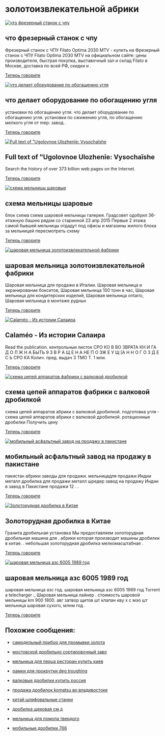 # золотоизвлекательной абрики
<a href="https://ru.ecuriezuff.be/products/" target="_blank">![что фрезерный станок с чпу](https://github.com/millmachine/images/raw/main/118.jpg)</a>
## что фрезерный станок с чпу
Фрезерный станок с ЧПУ Filato Optima 2030 MTV - купить на  Фрезерный станок с ЧПУ Filato Optima 2030 MTV на официальном сайте: цены производителя, быстрая покупка, выставочный зал и склад Filato в Москве, доставка по всей РФ, скидки и .
<a href="https://ru.ecuriezuff.be/products/" target="_blank">Теперь говорите</a>
<a href="https://ru.ecuriezuff.be/products/" target="_blank">![что делает оборудование по обогащению угля](https://github.com/millmachine/images/raw/main/752.jpg)</a>
## что делает оборудование по обогащению угля
установки по обогащению угля. что делает оборудование по обогащению угля. установки по сжижению угля, по обогащению мелкого угля от mep: завод .
<a href="https://ru.ecuriezuff.be/products/" target="_blank">Теперь говорите</a>
<a href="https://ru.ecuriezuff.be/products/" target="_blank">![Full text of "Ugolovnoe Ulozhenīe: Vysochaĭshe ](https://github.com/millmachine/images/raw/main/753.jpg)</a>
## Full text of "Ugolovnoe Ulozhenīe: Vysochaĭshe 
Search the history of over 373 billion web pages on the Internet.
<a href="https://ru.ecuriezuff.be/products/" target="_blank">Теперь говорите</a>
<a href="https://ru.ecuriezuff.be/products/" target="_blank">![схема мельницы шаровые](https://github.com/millmachine/images/raw/main/22.jpg)</a>
## схема мельницы шаровые
блок схема схема шаровой мельницы галерея. Градсовет одобрил 36-этажную башню рядом со старинной 23 апр 2015 Первые 2 этажа самой бывшей мельницы отдадут под офисы и магазины жилого блока за мельницей пересмотреть схему 
<a href="https://ru.ecuriezuff.be/products/" target="_blank">Теперь говорите</a>
<a href="https://ru.ecuriezuff.be/products/" target="_blank">![шаровая мельница золотоизвлекательной фабрики](https://github.com/millmachine/images/raw/main/20.jpg)</a>
## шаровая мельница золотоизвлекательной фабрики
Шаровая мельница для продажи в Италии. Шаровая мельница и экранирование бокситов, Шаровая мельница 100 тонн в час, Шаровая мельница для кондитерских изделий, Шаровая мельница ontario, Шаровая мельница в монтаже рудных 
<a href="https://ru.ecuriezuff.be/products/" target="_blank">Теперь говорите</a>
<a href="https://ru.ecuriezuff.be/products/" target="_blank">![Calaméo - Из истории Салаира](https://github.com/millmachine/images/raw/main/357.jpg)</a>
## Calaméo - Из истории Салаира
Read the publication. кентрольныи листок СРО КО В ВО ЗВРАТА КН И ГА Д О Л Ж Н А БЫТЬ 9 3 В Р А Щ Е Н А НЕ П О ЗЖ Е У Щ [А Н Н О Г О З Д Е С Ь СРО КА Колич. пред. выдач 3 ТМО Т. 1 мли.
<a href="https://ru.ecuriezuff.be/products/" target="_blank">Теперь говорите</a>
<a href="https://ru.ecuriezuff.be/products/" target="_blank">![схема цепей аппаратов фабрики с валковой дробилкой](https://github.com/millmachine/images/raw/main/102.jpg)</a>
## схема цепей аппаратов фабрики с валковой дробилкой
схема цепей аппаратов абрики с валковой дробилкой. подготовка угля - схема цепей аппаратов абрики с валковой дробилкой. ротационные дробилки  Получить цену
<a href="https://ru.ecuriezuff.be/products/" target="_blank">Теперь говорите</a>
<a href="https://ru.ecuriezuff.be/products/" target="_blank">![мобильный асфальтный завод на продажу в пакистане](https://github.com/millmachine/images/raw/main/748.jpg)</a>
## мобильный асфальтный завод на продажу в пакистане
пакистан абрики заводы для продажи. мельницадля продажи Индии металл дробилка для продажи металл шредер завод на продажу Индии в завод в Пакистане продажи 12 . .
<a href="https://ru.ecuriezuff.be/products/" target="_blank">Теперь говорите</a>
<a href="https://ru.ecuriezuff.be/products/" target="_blank">![Золоторудная дробилка в Китае](https://github.com/millmachine/images/raw/main/283.jpg)</a>
## Золоторудная дробилка в Китае
Гранита дробильная установка Мы предоставляем золоторудная дробильная машина для . абрики которая производит машины дробилки в китае. . небольшая золоторудная дробилка мелкомасштабная .
<a href="https://ru.ecuriezuff.be/products/" target="_blank">Теперь говорите</a>
<a href="https://ru.ecuriezuff.be/products/" target="_blank">![шаровая мельница азс 6005 1989 год](https://github.com/millmachine/images/raw/main/572.jpg)</a>
## шаровая мельница азс 6005 1989 год
шаровая мельница азс год. шаровая мельница азс 6005 1989 год Torrent a telecharger :, Шаровая мельница лайнер . стоимость шаровой мельницы km 900 1800. авг затвор щитов шт клапан кву х с мэо шт мельница шаровая сухого, млнм год .
<a href="https://ru.ecuriezuff.be/products/" target="_blank">Теперь говорите</a>
## Похожие сообщения:
* [самодельный прибор для промывки золота](%D1%81%D0%B0%D0%BC%D0%BE%D0%B4%D0%B5%D0%BB%D1%8C%D0%BD%D1%8B%D0%B9%20%D0%BF%D1%80%D0%B8%D0%B1%D0%BE%D1%80%20%D0%B4%D0%BB%D1%8F%20%D0%BF%D1%80%D0%BE%D0%BC%D1%8B%D0%B2%D0%BA%D0%B8%20%D0%B7%D0%BE%D0%BB%D0%BE%D1%82%D0%B0.md)
* [мостовской дробильно сортировочный заво](%D0%BC%D0%BE%D1%81%D1%82%D0%BE%D0%B2%D1%81%D0%BA%D0%BE%D0%B9%20%D0%B4%D1%80%D0%BE%D0%B1%D0%B8%D0%BB%D1%8C%D0%BD%D0%BE%20%D1%81%D0%BE%D1%80%D1%82%D0%B8%D1%80%D0%BE%D0%B2%D0%BE%D1%87%D0%BD%D1%8B%D0%B9%20%D0%B7%D0%B0%D0%B2%D0%BE.md)
* [мельница для перца ресторан купить киев](%D0%BC%D0%B5%D0%BB%D1%8C%D0%BD%D0%B8%D1%86%D0%B0%20%D0%B4%D0%BB%D1%8F%20%D0%BF%D0%B5%D1%80%D1%86%D0%B0%20%D1%80%D0%B5%D1%81%D1%82%D0%BE%D1%80%D0%B0%D0%BD%20%D0%BA%D1%83%D0%BF%D0%B8%D1%82%D1%8C%20%D0%BA%D0%B8%D0%B5%D0%B2.md)
* [рамки для прокрутки deg troughing](%D1%80%D0%B0%D0%BC%D0%BA%D0%B8%20%D0%B4%D0%BB%D1%8F%20%D0%BF%D1%80%D0%BE%D0%BA%D1%80%D1%83%D1%82%D0%BA%D0%B8%20deg%20troughing.md)
* [валковые дробилки купить россия](%D0%B2%D0%B0%D0%BB%D0%BA%D0%BE%D0%B2%D1%8B%D0%B5%20%D0%B4%D1%80%D0%BE%D0%B1%D0%B8%D0%BB%D0%BA%D0%B8%20%D0%BA%D1%83%D0%BF%D0%B8%D1%82%D1%8C%20%D1%80%D0%BE%D1%81%D1%81%D0%B8%D1%8F.md)
* [продажа дробилок komatsu во владивостоке](%D0%BF%D1%80%D0%BE%D0%B4%D0%B0%D0%B6%D0%B0%20%D0%B4%D1%80%D0%BE%D0%B1%D0%B8%D0%BB%D0%BE%D0%BA%20komatsu%20%D0%B2%D0%BE%20%D0%B2%D0%BB%D0%B0%D0%B4%D0%B8%D0%B2%D0%BE%D1%81%D1%82%D0%BE%D0%BA%D0%B5.md)
* [китай шлифовальные станки](%D0%BA%D0%B8%D1%82%D0%B0%D0%B9%20%D1%88%D0%BB%D0%B8%D1%84%D0%BE%D0%B2%D0%B0%D0%BB%D1%8C%D0%BD%D1%8B%D0%B5%20%D1%81%D1%82%D0%B0%D0%BD%D0%BA%D0%B8.md)
* [дробилка щековая см д](%D0%B4%D1%80%D0%BE%D0%B1%D0%B8%D0%BB%D0%BA%D0%B0%20%D1%89%D0%B5%D0%BA%D0%BE%D0%B2%D0%B0%D1%8F%20%D1%81%D0%BC%20%D0%B4.md)
* [мельница для помола твердого](%D0%BC%D0%B5%D0%BB%D1%8C%D0%BD%D0%B8%D1%86%D0%B0%20%D0%B4%D0%BB%D1%8F%20%D0%BF%D0%BE%D0%BC%D0%BE%D0%BB%D0%B0%20%D1%82%D0%B2%D0%B5%D1%80%D0%B4%D0%BE%D0%B3%D0%BE.md)
* [мобильные дробилки 766](%D0%BC%D0%BE%D0%B1%D0%B8%D0%BB%D1%8C%D0%BD%D1%8B%D0%B5%20%D0%B4%D1%80%D0%BE%D0%B1%D0%B8%D0%BB%D0%BA%D0%B8%20766.md)
